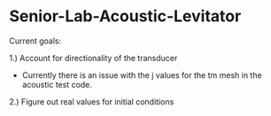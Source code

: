 # Senior-Lab-Acoustic-Levitator
Current goals:

1.) Account for directionality of the transducer

- Currently there is an issue with the j values for the tm mesh in the acoustic test code.

2.) Figure out real values for initial conditions
